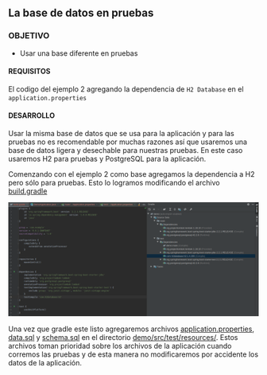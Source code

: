 ## La base de datos en pruebas

### OBJETIVO

- Usar una base diferente en pruebas

#### REQUISITOS

El codigo del ejemplo 2 agregando la dependencia de `H2 Database` en el `application.properties`

#### DESARROLLO

Usar la misma base de datos que se usa para la aplicación y para las pruebas no es recomendable por muchas razones así que usaremos una base de datos ligera y desechable para nuestras pruebas. En este caso usaremos H2 para pruebas y PostgreSQL para la aplicación.

Comenzando con el ejemplo 2 como base agregamos la dependencia a H2 pero sólo para pruebas. Esto lo logramos modificando el archivo [build.gradle](build.gradle)

![gradle](deps.png)

Una vez que gradle este listo agregaremos archivos [application.properties](demo/src/test/resources/application.properties), [data.sql](demo/src/test/resources/data.sql) y [schema.sql](demo/src/test/resources/schema.sql) en el directorio [demo/src/test/resources/](demo/src/test/resources/). Estos archivos toman prioridad sobre los archivos de la aplicación cuando corremos las pruebas y de esta manera no modificaremos por accidente los datos de la aplicación.


